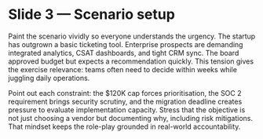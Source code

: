 # Slide 3 — Scenario setup

Paint the scenario vividly so everyone understands the urgency. The startup has outgrown a basic ticketing tool. Enterprise prospects are demanding integrated analytics, CSAT dashboards, and tight CRM sync. The board approved budget but expects a recommendation quickly. This tension gives the exercise relevance: teams often need to decide within weeks while juggling daily operations.

Point out each constraint: the $120K cap forces prioritisation, the SOC 2 requirement brings security scrutiny, and the migration deadline creates pressure to evaluate implementation capacity. Stress that the objective is not just choosing a vendor but documenting why, including risk mitigations. That mindset keeps the role-play grounded in real-world accountability.
